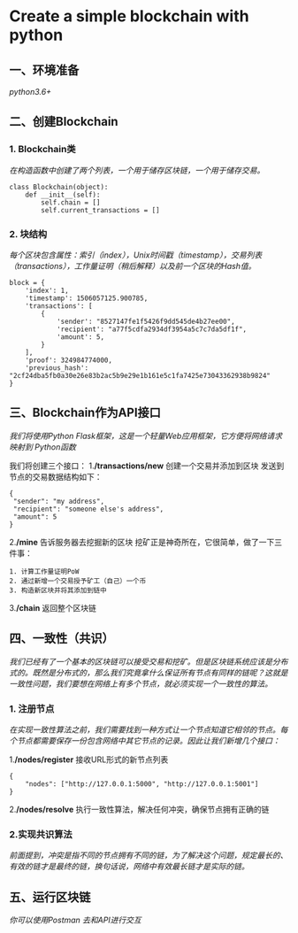 # Create a simple blockchain with python
## 一、环境准备
*python3.6+*
## 二、创建Blockchain
### 1. Blockchain类
*在构造函数中创建了两个列表，一个用于储存区块链，一个用于储存交易。*
```
class Blockchain(object):
    def __init__(self):
        self.chain = []
        self.current_transactions = []
```
### 2. 块结构
*每个区块包含属性：索引（index），Unix时间戳（timestamp），交易列表（transactions），工作量证明（稍后解释）以及前一个区块的Hash值。*
```
block = {
    'index': 1,
    'timestamp': 1506057125.900785,
    'transactions': [
        {
            'sender': "8527147fe1f5426f9dd545de4b27ee00",
            'recipient': "a77f5cdfa2934df3954a5c7c7da5df1f",
            'amount': 5,
        }
    ],
    'proof': 324984774000,
    'previous_hash': "2cf24dba5fb0a30e26e83b2ac5b9e29e1b161e5c1fa7425e73043362938b9824"
}
```
## 三、Blockchain作为API接口
*我们将使用Python Flask框架，这是一个轻量Web应用框架，它方便将网络请求映射到 Python函数*

我们将创建三个接口：
1.**/transactions/new** 创建一个交易并添加到区块
发送到节点的交易数据结构如下：
```
{
 "sender": "my address",
 "recipient": "someone else's address",
 "amount": 5
}
```
2.**/mine** 告诉服务器去挖掘新的区块
挖矿正是神奇所在，它很简单，做了一下三件事：
```
1. 计算工作量证明PoW
2. 通过新增一个交易授予矿工（自己）一个币
3. 构造新区块并将其添加到链中
```
3.**/chain** 返回整个区块链
## 四、一致性（共识）
*我们已经有了一个基本的区块链可以接受交易和挖矿。但是区块链系统应该是分布式的。既然是分布式的，那么我们究竟拿什么保证所有节点有同样的链呢？这就是一致性问题，我们要想在网络上有多个节点，就必须实现一个一致性的算法。*
### 1. 注册节点
*在实现一致性算法之前，我们需要找到一种方式让一个节点知道它相邻的节点。每个节点都需要保存一份包含网络中其它节点的记录。因此让我们新增几个接口：*

1.**/nodes/register** 接收URL形式的新节点列表
```
{
	"nodes": ["http://127.0.0.1:5000", "http://127.0.0.1:5001"]
}
```
2.**/nodes/resolve** 执行一致性算法，解决任何冲突，确保节点拥有正确的链

### 2.实现共识算法
*前面提到，冲突是指不同的节点拥有不同的链，为了解决这个问题，规定最长的、有效的链才是最终的链，换句话说，网络中有效最长链才是实际的链。*

## 五、运行区块链
*你可以使用Postman 去和API进行交互*





